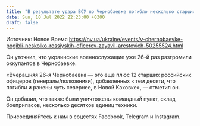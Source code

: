 ```yaml
---
title: "В результате удара ВСУ по Чернобаевке погибло несколько старших офицеров РФ — Арестович"
date: Sun, 10 Jul 2022 22:23:00 +0300
draft: false
---
```

Источник: Новое Время https://nv.ua/ukraine/events/v-chernobaevke-pogibli-neskolko-rossiyskih-oficerov-zayavil-arestovich-50255524.html


 Он уточнил, что украинские военнослужащие уже 26-й раз разгромили оккупантов в Чернобаевке.

«Вчерашняя 26-я Чернобаевка — это еще плюс 12 старших российских офицеров (генералы/полковники), добавленных к тем десяти, что погибли и ранены чуть севернее, в Новой Каховке», — отметил он.

Он добавил, что также были уничтожены командный пункт, склад боеприпасов, несколько десятков единиц техники.

Присоединяйтесь к нам в соцсетях Facebook, Telegram и Instagram.
